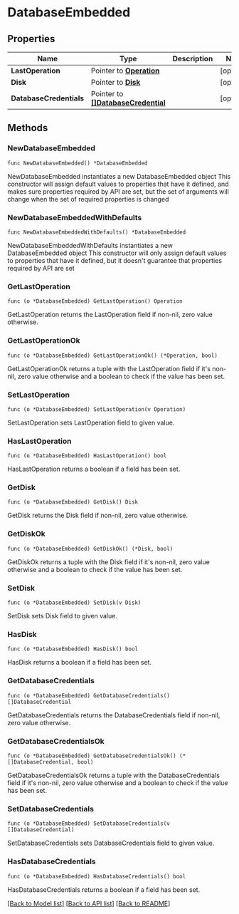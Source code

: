 # DatabaseEmbedded

## Properties

Name | Type | Description | Notes
------------ | ------------- | ------------- | -------------
**LastOperation** | Pointer to [**Operation**](Operation.md) |  | [optional] 
**Disk** | Pointer to [**Disk**](Disk.md) |  | [optional] 
**DatabaseCredentials** | Pointer to [**[]DatabaseCredential**](DatabaseCredential.md) |  | [optional] 

## Methods

### NewDatabaseEmbedded

`func NewDatabaseEmbedded() *DatabaseEmbedded`

NewDatabaseEmbedded instantiates a new DatabaseEmbedded object
This constructor will assign default values to properties that have it defined,
and makes sure properties required by API are set, but the set of arguments
will change when the set of required properties is changed

### NewDatabaseEmbeddedWithDefaults

`func NewDatabaseEmbeddedWithDefaults() *DatabaseEmbedded`

NewDatabaseEmbeddedWithDefaults instantiates a new DatabaseEmbedded object
This constructor will only assign default values to properties that have it defined,
but it doesn't guarantee that properties required by API are set

### GetLastOperation

`func (o *DatabaseEmbedded) GetLastOperation() Operation`

GetLastOperation returns the LastOperation field if non-nil, zero value otherwise.

### GetLastOperationOk

`func (o *DatabaseEmbedded) GetLastOperationOk() (*Operation, bool)`

GetLastOperationOk returns a tuple with the LastOperation field if it's non-nil, zero value otherwise
and a boolean to check if the value has been set.

### SetLastOperation

`func (o *DatabaseEmbedded) SetLastOperation(v Operation)`

SetLastOperation sets LastOperation field to given value.

### HasLastOperation

`func (o *DatabaseEmbedded) HasLastOperation() bool`

HasLastOperation returns a boolean if a field has been set.

### GetDisk

`func (o *DatabaseEmbedded) GetDisk() Disk`

GetDisk returns the Disk field if non-nil, zero value otherwise.

### GetDiskOk

`func (o *DatabaseEmbedded) GetDiskOk() (*Disk, bool)`

GetDiskOk returns a tuple with the Disk field if it's non-nil, zero value otherwise
and a boolean to check if the value has been set.

### SetDisk

`func (o *DatabaseEmbedded) SetDisk(v Disk)`

SetDisk sets Disk field to given value.

### HasDisk

`func (o *DatabaseEmbedded) HasDisk() bool`

HasDisk returns a boolean if a field has been set.

### GetDatabaseCredentials

`func (o *DatabaseEmbedded) GetDatabaseCredentials() []DatabaseCredential`

GetDatabaseCredentials returns the DatabaseCredentials field if non-nil, zero value otherwise.

### GetDatabaseCredentialsOk

`func (o *DatabaseEmbedded) GetDatabaseCredentialsOk() (*[]DatabaseCredential, bool)`

GetDatabaseCredentialsOk returns a tuple with the DatabaseCredentials field if it's non-nil, zero value otherwise
and a boolean to check if the value has been set.

### SetDatabaseCredentials

`func (o *DatabaseEmbedded) SetDatabaseCredentials(v []DatabaseCredential)`

SetDatabaseCredentials sets DatabaseCredentials field to given value.

### HasDatabaseCredentials

`func (o *DatabaseEmbedded) HasDatabaseCredentials() bool`

HasDatabaseCredentials returns a boolean if a field has been set.


[[Back to Model list]](../README.md#documentation-for-models) [[Back to API list]](../README.md#documentation-for-api-endpoints) [[Back to README]](../README.md)


